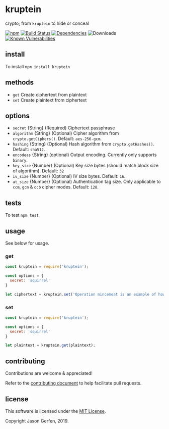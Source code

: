 # kruptein

crypto; from `kruptein` to hide or conceal

[![npm](https://img.shields.io/npm/v/kruptein.svg)](https://npmjs.com/package/kruptein) [![Build Status](https://travis-ci.org/jas-/kruptein.png?branch=master)](https://travis-ci.org/jas-/kruptein) [![Dependencies](https://img.shields.io/david/jas-/kruptein.svg)](https://david-dm.org/jas-/kruptein) ![Downloads](https://img.shields.io/npm/dm/kruptein.svg) [![Known Vulnerabilities](https://snyk.io/test/github/jas-/kruptein/badge.svg)](https://snyk.io/test/github/jas-/kruptein)


## install ##
To install `npm install kruptein`


## methods ##
* `get`    Create ciphertext from plaintext
* `set`    Create plaintext from ciphertext


## options ##
* `secret`      {String}    (Required) Ciphertext passphrase
* `algorithm`   {String}    (Optional) Cipher algorithm from `crypto.getCiphers()`. Default: `aes-256-gcm`.
* `hashing`     {String}    (Optional) Hash algorithm from `crypto.getHashes()`. Default: `sha512`.
* `encodeas`    {String}    (optional) Output encoding. Currently only supports `binary`.
* `key_size`    {Number}    (Optional) Key size bytes (should match block size of algorithm). Default: `32`
* `iv_size`     {Number}    (Optional) IV size bytes. Default: `16`.
* `at_size`     {Number}    (Optional) Authentication tag size. Only applicable to `ccm`, `gcm` & `ocb` cipher modes. Default: `128`.

## tests ##
To test `npm test`


## usage ##
See below for usage.


### get ###
```javascript
const kruptein = require('kruptein');

const options = {
  secret: 'squirrel'
}

let ciphertext = kruptein.set('Operation mincemeat is an example of how deception works');
```

### set ###
```javascript
const kruptein = require('kruptein');

const options = {
  secret: 'squirrel'
}

let plaintext = kruptein.get(plaintext);
```


## contributing ##
Contributions are welcome & appreciated!

Refer to the [contributing document](https://github.com/jas-/kruptein/blob/master/CONTRIBUTING.md)
to help facilitate pull requests.

## license ##
This software is licensed under the [MIT License](https://github.com/jas-/kruptein/blob/master/LICENSE).

Copyright Jason Gerfen, 2019.